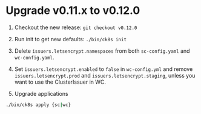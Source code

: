 # Upgrade v0.11.x to v0.12.0

1. Checkout the new release: `git checkout v0.12.0`

1. Run init to get new defaults: `./bin/ck8s init`

1. Delete `issuers.letsencrypt.namespaces` from both `sc-config.yaml` and `wc-config.yaml`.

1. Set `issuers.letsencrypt.enabled` to `false` in `wc-config.yml` and remove `issuers.letsencrypt.prod` and `issuers.letsencrypt.staging`, unless you want to use the ClusterIssuer in WC.

1. Upgrade applications
  ```bash
  ./bin/ck8s apply {sc|wc}
  ```
